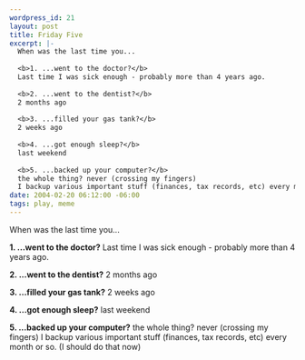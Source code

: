 ```yaml
--- 
wordpress_id: 21
layout: post
title: Friday Five
excerpt: |-
  When was the last time you...
  
  <b>1. ...went to the doctor?</b>
  Last time I was sick enough - probably more than 4 years ago.
  
  <b>2. ...went to the dentist?</b>
  2 months ago
  
  <b>3. ...filled your gas tank?</b>
  2 weeks ago
  
  <b>4. ...got enough sleep?</b>
  last weekend
  
  <b>5. ...backed up your computer?</b>
  the whole thing? never (crossing my fingers)
  I backup various important stuff (finances, tax records, etc) every month or so. (I should do that now)
date: 2004-02-20 06:12:00 -06:00
tags: play, meme
---
```

When was the last time you...

<b>1. ...went to the doctor?</b>
Last time I was sick enough - probably more than 4 years ago.

<b>2. ...went to the dentist?</b>
2 months ago

<b>3. ...filled your gas tank?</b>
2 weeks ago

<b>4. ...got enough sleep?</b>
last weekend

<b>5. ...backed up your computer?</b>
the whole thing? never (crossing my fingers)
I backup various important stuff (finances, tax records, etc) every month or so. (I should do that now)
